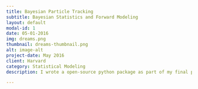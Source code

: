 ```yaml
---
title: Bayesian Particle Tracking
subtitle: Bayesian Statistics and Forward Modeling
layout: default
modal-id: 1
date: 05-01-2016
img: dreams.png
thumbnail: dreams-thumbnail.png
alt: image-alt
project-date: May 2016
client: Harvard
category: Statistical Modeling
description: I wrote a open-source python package as part of my final project for Physics 201 at Harvard. The package uses Markov chain Monte Carlo to estimate parameters for drifting microscopic particles.

---
```

